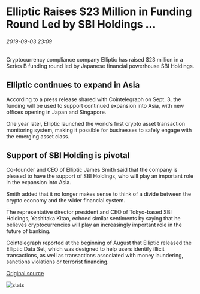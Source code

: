 # Elliptic Raises $23 Million in Funding Round Led by SBI Holdings ...

###### 2019-09-03 23:09

Cryptocurrency compliance company Elliptic has raised $23 million in a Series B funding round led by Japanese financial powerhouse SBI Holdings.

## Elliptic continues to expand in Asia

According to a press release shared with Cointelegraph on Sept. 3, the funding will be used to support continued expansion into Asia, with new offices opening in Japan and Singapore.

One year later, Elliptic launched the world’s first crypto asset transaction monitoring system, making it possible for businesses to safely engage with the emerging asset class.

## Support of SBI Holding is pivotal

Co-founder and CEO of Elliptic James Smith said that the company is pleased to have the support of SBI Holdings, who will play an important role in the expansion into Asia.

Smith added that it no longer makes sense to think of a divide between the crypto economy and the wider financial system.

The representative director president and CEO of Tokyo-based SBI Holdings, Yoshitaka Kitao, echoed similar sentiments by saying that he believes cryptocurrencies will play an increasingly important role in the future of banking.

Cointelegraph reported at the beginning of August that Elliptic released the Elliptic Data Set, which was designed to help users identify illicit transactions, as well as transactions associated with money laundering, sanctions violations or terrorist financing.

[Original source](https://cointelegraph.com/news/elliptic-raises-23-million-in-funding-round-led-by-sbi-holdings)

![stats](https://c.statcounter.com/11760860/0/a89fa40b/1/ "stats")